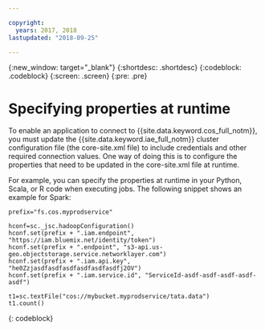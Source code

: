 ```yaml
---

copyright:
  years: 2017, 2018
lastupdated: "2018-09-25"

---
```


<!-- Attribute definitions -->
{:new_window: target="_blank"}
{:shortdesc: .shortdesc}
{:codeblock: .codeblock}
{:screen: .screen}
{:pre: .pre}

# Specifying properties at runtime

To enable an application to connect to {{site.data.keyword.cos_full_notm}}, you must update the {{site.data.keyword.iae_full_notm}} cluster configuration file (the core-site.xml file) to include credentials and other required connection values. One way of doing this is to configure the properties that need to be updated in the core-site.xml file at runtime.

For example, you can specify the properties at runtime in your Python, Scala, or R code when executing jobs. The following snippet shows an example for Spark:

```
prefix="fs.cos.myprodservice"

hconf=sc._jsc.hadoopConfiguration()
hconf.set(prefix + ".iam.endpoint", "https://iam.bluemix.net/identity/token")
hconf.set(prefix + ".endpoint", "s3-api.us-geo.objectstorage.service.networklayer.com")
hconf.set(prefix + ".iam.api.key", "he0Zzjasdfasdfasdfasdfasdfasdfj2OV")
hconf.set(prefix + ".iam.service.id", "ServiceId-asdf-asdf-asdf-asdf-asdf")

t1=sc.textFile("cos://mybucket.myprodservice/tata.data")
t1.count()
```
{: codeblock}
